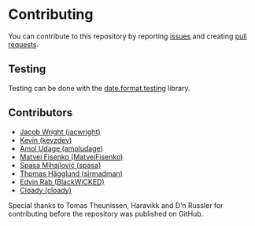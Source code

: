 # Contributing

You can contribute to this repository by reporting [issues](https://github.com/jacwright/date.format/issues) and creating [pull requests](https://github.com/jacwright/date.format/pulls).

## Testing
Testing can be done with the [date.format.testing](https://github.com/kevit-development/date.format.testing) library.

## Contributors
- [Jacob Wright (jacwright)](https://github.com/jacwright)
- [Kevin (kevzdev)](https://github.com/kevzdev)
- [Amol Udage (amoludage)](https://github.com/amoludage)
- [Matvei Fisenko (MatveiFisenko)](https://github.com/MatveiFisenko)
- [Spasa Mihajlović (spasa)](https://github.com/spasa)
- [Thomas Hägglund (sirmadman)](https://github.com/sirmadman)
- [Edvin Rab (BlackWiCKED)](https://github.com/BlackWiCKED)
- [Cloady (cloady)](https://github.com/cloady)

Special thanks to Tomas Theunissen, Haravikk and D’n Russler for contributing before the repository was published on GitHub.
